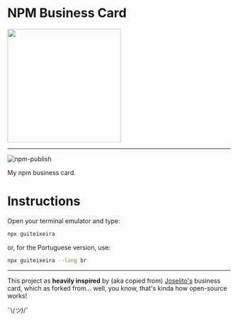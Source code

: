 # NPM Business Card

<img src="https://avatars.githubusercontent.com/u/46376400?s=200&v=4" width="256">

---

![npm-publish](https://github.com/breakzplatform/card/workflows/npm-publish/badge.svg)

My npm business card.

# Instructions

Open your terminal emulator and type:

```bash
npx guiteixeira
```

or, for the Portuguese version, use:

```bash
npx guiteixeira --lang br
```

---

This project as **heavily inspired** by (aka copied from) [Joselito's](https://github.com/breakzplatform/card) business card, which as forked from... well, you know, that's kinda how open-source works!

¯\\_(ツ)_/¯
